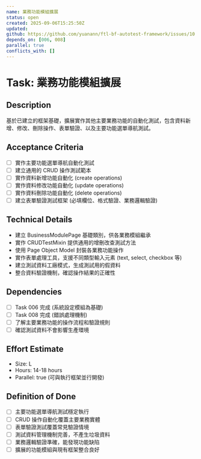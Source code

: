 ```yaml
---
name: 業務功能模組擴展
status: open
created: 2025-09-06T15:25:50Z
updated: 
github: https://github.com/yuanann/ftl-bf-autotest-framework/issues/10
depends_on: [006, 008]
parallel: true
conflicts_with: []
---
```


# Task: 業務功能模組擴展

## Description
基於已建立的框架基礎，擴展實作其他主要業務功能的自動化測試，包含資料新增、修改、刪除操作、表單驗證、以及主要功能選單導航測試。

## Acceptance Criteria
- [ ] 實作主要功能選單導航自動化測試
- [ ] 建立通用的 CRUD 操作測試範本
- [ ] 實作資料新增功能自動化 (create operations)
- [ ] 實作資料修改功能自動化 (update operations)  
- [ ] 實作資料刪除功能自動化 (delete operations)
- [ ] 建立表單驗證測試框架 (必填欄位、格式驗證、業務邏輯驗證)

## Technical Details
- 建立 BusinessModulePage 基礎類別，供各業務模組繼承
- 實作 CRUDTestMixin 提供通用的增刪改查測試方法
- 使用 Page Object Model 封裝各業務功能操作
- 實作表單處理工具，支援不同類型輸入元素 (text, select, checkbox 等)
- 建立測試資料工廠模式，生成測試用的假資料
- 整合資料驗證機制，確認操作結果的正確性

## Dependencies
- [ ] Task 006 完成 (系統設定模組為基礎)
- [ ] Task 008 完成 (錯誤處理機制)
- [ ] 了解主要業務功能的操作流程和驗證規則
- [ ] 確認測試資料不會影響生產環境

## Effort Estimate
- Size: L
- Hours: 14-18 hours
- Parallel: true (可與執行框架並行開發)

## Definition of Done
- [ ] 主要功能選單導航測試穩定執行
- [ ] CRUD 操作自動化覆蓋主要業務實體
- [ ] 表單驗證測試覆蓋常見驗證情境
- [ ] 測試資料管理機制完善，不產生垃圾資料
- [ ] 業務邏輯驗證準確，能發現功能缺陷
- [ ] 擴展的功能模組與現有框架整合良好
